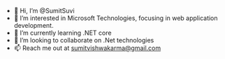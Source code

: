 - 👋 Hi, I’m @SumitSuvi
- 👀 I’m interested in Microsoft Technologies, focusing in web application development.
- 🌱 I’m currently learning .NET core
- 💞️ I’m looking to collaborate on .Net technologies
- 📫 Reach me out at sumitvishwakarma@gmail.com

<!---
SumitSuvi/SumitSuvi is a ✨ special ✨ repository because its `README.md` (this file) appears on your GitHub profile.
You can click the Preview link to take a look at your changes.
--->
